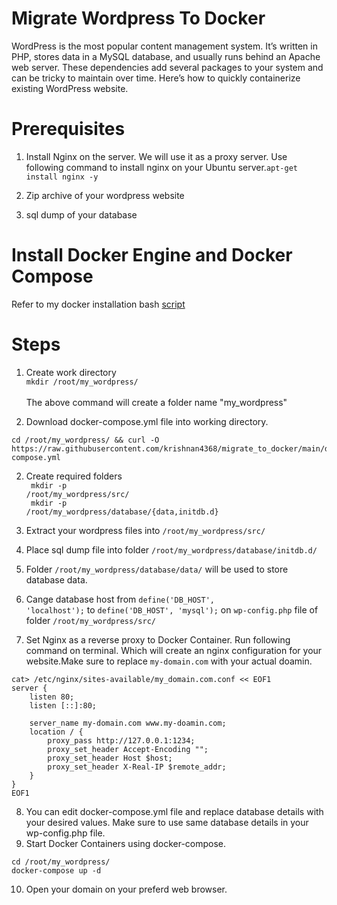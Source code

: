 # Migrate Wordpress To Docker

WordPress is the most popular content management system. It’s written in PHP, stores data in a MySQL database, and usually runs behind an Apache web server. These dependencies add several packages to your system and can be tricky to maintain over time. Here’s how to quickly containerize existing WordPress website.

# Prerequisites
1. Install Nginx on the server. We will use it as a proxy server. Use following command to install nginx on your Ubuntu server.<code>apt-get install nginx -y</code> <br>

2. Zip archive of your wordpress website <br>

3. sql dump of your database

# Install Docker Engine and Docker Compose
Refer to my docker installation bash <a href="https://github.com/krishnan4368/install-docker-on-linux">script </a>

# Steps
1. Create work directory <br>
<code>mkdir /root/my_wordpress/ </code><br>The above command will create a folder name "my_wordpress" <br>

2. Download docker-compose.yml file into working directory.<br>
```
cd /root/my_wordpress/ && curl -O https://raw.githubusercontent.com/krishnan4368/migrate_to_docker/main/docker-compose.yml
````

2. Create required folders<br>
<code> mkdir -p /root/my_wordpress/src/ </code> <br> 
<code> mkdir -p /root/my_wordpress/database/{data,initdb.d} </code>

3. Extract your wordpress files into <code>/root/my_wordpress/src/</code> <br>

4. Place sql dump file into folder <code>/root/my_wordpress/database/initdb.d/</code><br>

5. Folder  <code>/root/my_wordpress/database/data/</code> will be used to store database data.<br>

6. Cange database host from <code>define('DB_HOST', 'localhost');</code> to <code>define('DB_HOST', 'mysql');</code> on  <code>wp-config.php</code> file of folder <code>/root/my_wordpress/src/</code><br>

7. Set Nginx as a reverse proxy to Docker Container. Run following command on terminal. Which will create an nginx configuration for your website.Make sure to replace <code>my-domain.com</code> with your actual doamin.
```
cat> /etc/nginx/sites-available/my_domain.com.conf << EOF1  
server {
    listen 80;
    listen [::]:80;

    server_name my-domain.com www.my-doamin.com;
    location / {
        proxy_pass http://127.0.0.1:1234;
        proxy_set_header Accept-Encoding "";
        proxy_set_header Host $host;
        proxy_set_header X-Real-IP $remote_addr;
    }
}
EOF1
```
8. You can edit docker-compose.yml file and replace database details with your desired values. Make sure to use same database details in your wp-config.php file.
9. Start Docker Containers using docker-compose.
```
cd /root/my_wordpress/
docker-compose up -d
```
10. Open your domain on your preferd web browser.
